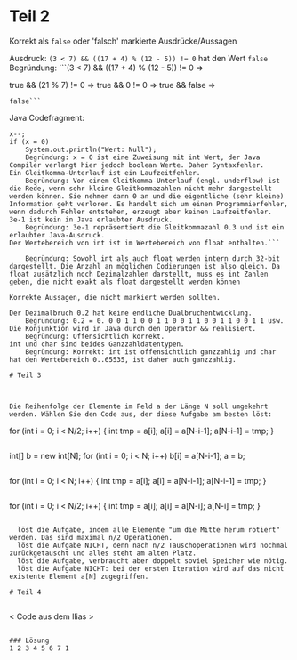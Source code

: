 # Teil 2

Korrekt als ```false``` oder 'falsch' markierte Ausdrücke/Aussagen

Ausdruck: ```(3 < 7) && ((17 + 4) % (12 - 5)) != 0``` hat den Wert ```false```
    Begründung:
    ```(3 < 7) && ((17 + 4) % (12 - 5)) != 0
    ⇒

true && (21 % 7) != 0
⇒ true && 0 != 0
⇒ true && false
⇒

    false```
Java Codefragment:

```int x = 1;
x--;
if (x = 0)
    System.out.println("Wert: Null");
    Begründung: x = 0 ist eine Zuweisung mit int Wert, der Java Compiler verlangt hier jedoch boolean Werte. Daher Syntaxfehler.
Ein Gleitkomma-Unterlauf ist ein Laufzeitfehler.
    Begründung: Von einem Gleitkomma-Unterlauf (engl. underflow) ist die Rede, wenn sehr kleine Gleitkommazahlen nicht mehr dargestellt werden können. Sie nehmen dann 0 an und die eigentliche (sehr kleine) Information geht verloren. Es handelt sich um einen Programmierfehler, wenn dadurch Fehler entstehen, erzeugt aber keinen Laufzeitfehler.
3e-1 ist kein in Java erlaubter Ausdruck.
    Begründung: 3e-1 repräsentiert die Gleitkommazahl 0.3 und ist ein erlaubter Java-Ausdruck.
Der Wertebereich von int ist im Wertebereich von float enthalten.```

    Begründung: Sowohl int als auch float werden intern durch 32-bit dargestellt. Die Anzahl an möglichen Codierungen ist also gleich. Da float zusätzlich noch Dezimalzahlen darstellt, muss es int Zahlen geben, die nicht exakt als float dargestellt werden können

Korrekte Aussagen, die nicht markiert werden sollten.

Der Dezimalbruch 0.2 hat keine endliche Dualbruchentwicklung.
    Begründung: 0.2 = 0. 0 0 1 1 0 0 1 1 0 0 1 1 0 0 1 1 0 0 1 1 usw.
Die Konjunktion wird in Java durch den Operator && realisiert.
    Begründung: Offensichtlich korrekt.
int und char sind beides Ganzzahldatentypen.
    Begründung: Korrekt: int ist offensichtlich ganzzahlig und char hat den Wertebereich 0..65535, ist daher auch ganzzahlig.

# Teil 3



Die Reihenfolge der Elemente im Feld a der Länge N soll umgekehrt werden. Wählen Sie den Code aus, der diese Aufgabe am besten löst:

```
for (int i = 0; i < N/2; i++) {
  int tmp = a[i];
  a[i] = a[N-i-1];
  a[N-i-1] = tmp;
}
```

```
int[] b = new int[N];
for (int i = 0; i < N; i++)
  b[i] = a[N-i-1];
a = b;
```

```
for (int i = 0; i < N; i++) {
  int tmp = a[i];
  a[i] = a[N-i-1];
  a[N-i-1] = tmp;
}
```

```
for (int i = 0; i < N/2; i++) {
  int tmp = a[i];
  a[i] = a[N-i];
  a[N-i] = tmp;
}
```

  löst die Aufgabe, indem alle Elemente "um die Mitte herum rotiert" werden. Das sind maximal n/2 Operationen.
  löst die Aufgabe NICHT, denn nach n/2 Tauschoperationen wird nochmal zurückgetauscht und alles steht am alten Platz.
  löst die Aufgabe, verbraucht aber doppelt soviel Speicher wie nötig.
  löst die Aufgabe NICHT: bei der ersten Iteration wird auf das nicht existente Element a[N] zugegriffen.

# Teil 4


```
< Code aus dem Ilias >
```

### Lösung
1 2 3 4 5 6 7 1
